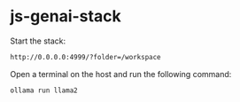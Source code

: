 # js-genai-stack

Start the stack:
```bash
http://0.0.0.0:4999/?folder=/workspace
```


Open a terminal on the host and run the following command:
```bash
ollama run llama2
```